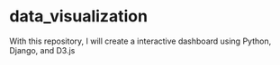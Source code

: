 # data_visualization
With this repository, I will create a interactive dashboard using Python, Django, and D3.js
